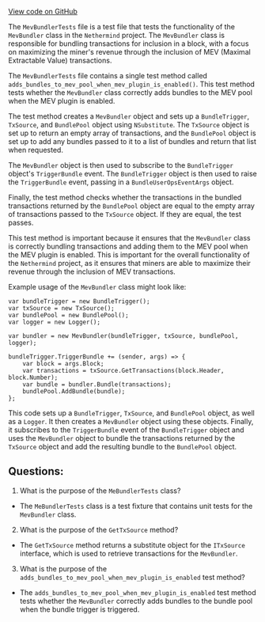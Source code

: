 [View code on GitHub](https://github.com/nethermindeth/nethermind/Nethermind.AccountAbstraction.Test/MevBundlerTest.cs)

The `MevBundlerTests` file is a test file that tests the functionality of the `MevBundler` class in the `Nethermind` project. The `MevBundler` class is responsible for bundling transactions for inclusion in a block, with a focus on maximizing the miner's revenue through the inclusion of MEV (Maximal Extractable Value) transactions. 

The `MevBundlerTests` file contains a single test method called `adds_bundles_to_mev_pool_when_mev_plugin_is_enabled()`. This test method tests whether the `MevBundler` class correctly adds bundles to the MEV pool when the MEV plugin is enabled. 

The test method creates a `MevBundler` object and sets up a `BundleTrigger`, `TxSource`, and `BundlePool` object using `NSubstitute`. The `TxSource` object is set up to return an empty array of transactions, and the `BundlePool` object is set up to add any bundles passed to it to a list of bundles and return that list when requested. 

The `MevBundler` object is then used to subscribe to the `BundleTrigger` object's `TriggerBundle` event. The `BundleTrigger` object is then used to raise the `TriggerBundle` event, passing in a `BundleUserOpsEventArgs` object. 

Finally, the test method checks whether the transactions in the bundled transactions returned by the `BundlePool` object are equal to the empty array of transactions passed to the `TxSource` object. If they are equal, the test passes. 

This test method is important because it ensures that the `MevBundler` class is correctly bundling transactions and adding them to the MEV pool when the MEV plugin is enabled. This is important for the overall functionality of the `Nethermind` project, as it ensures that miners are able to maximize their revenue through the inclusion of MEV transactions. 

Example usage of the `MevBundler` class might look like:

```
var bundleTrigger = new BundleTrigger();
var txSource = new TxSource();
var bundlePool = new BundlePool();
var logger = new Logger();

var bundler = new MevBundler(bundleTrigger, txSource, bundlePool, logger);

bundleTrigger.TriggerBundle += (sender, args) => {
    var block = args.Block;
    var transactions = txSource.GetTransactions(block.Header, block.Number);
    var bundle = bundler.Bundle(transactions);
    bundlePool.AddBundle(bundle);
};
```

This code sets up a `BundleTrigger`, `TxSource`, and `BundlePool` object, as well as a `Logger`. It then creates a `MevBundler` object using these objects. Finally, it subscribes to the `TriggerBundle` event of the `BundleTrigger` object and uses the `MevBundler` object to bundle the transactions returned by the `TxSource` object and add the resulting bundle to the `BundlePool` object.
## Questions: 
 1. What is the purpose of the `MeBundlerTests` class?
- The `MeBundlerTests` class is a test fixture that contains unit tests for the `MevBundler` class.

2. What is the purpose of the `GetTxSource` method?
- The `GetTxSource` method returns a substitute object for the `ITxSource` interface, which is used to retrieve transactions for the `MevBundler`.

3. What is the purpose of the `adds_bundles_to_mev_pool_when_mev_plugin_is_enabled` test method?
- The `adds_bundles_to_mev_pool_when_mev_plugin_is_enabled` test method tests whether the `MevBundler` correctly adds bundles to the bundle pool when the bundle trigger is triggered.
